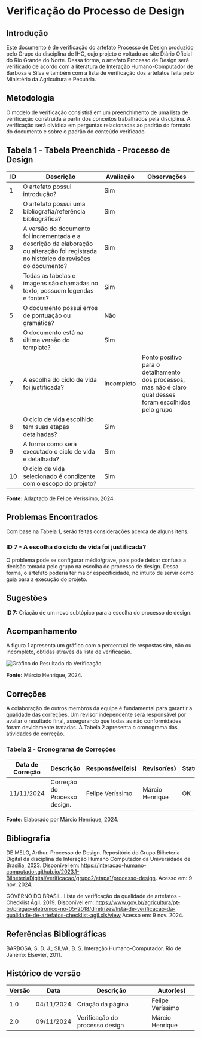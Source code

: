 # Verificação do Processo de Design

## Introdução

Este documento é de verificação do artefato Processo de Design produzido pelo Grupo da disciplina de IHC, cujo projeto é voltado ao site Diário Oficial do Rio Grande do Norte. Dessa forma, o artefato Processo de Design será verificado de acordo com a literatura de Interação Humano-Computador de Barbosa e Silva e também com a lista de verificação dos artefatos feita pelo Ministério da Agricultura e Pecuária.

## Metodologia

O modelo de verificação consistirá em um preenchimento de uma lista de verificação construída a partir dos conceitos trabalhados pela disciplina. A verificação será dividida em perguntas relacionadas ao padrão do formato do documento e sobre o padrão do conteúdo verificado.

## Tabela 1 - Tabela Preenchida - Processo de Design

| ID  | Descrição                                                                                             | Avaliação   | Observações                                                       |
| --- | ----------------------------------------------------------------------------------------------------- | ----------- | ----------------------------------------------------------------- |
| 1   | O artefato possui introdução?                                                                          | Sim         |                                                                   |
| 2   | O artefato possui uma bibliografia/referência bibliográfica?                                          | Sim         |                                                                   |
| 3   | A versão do documento foi incrementada e a descrição da elaboração ou alteração foi registrada no histórico de revisões do documento? | Sim         |                                                                   |
| 4   | Todas as tabelas e imagens são chamadas no texto, possuem legendas e fontes?                           | Sim         |                                                                   |
| 5   | O documento possui erros de pontuação ou gramática?                                                   | Não         |                                                                   |
| 6   | O documento está na última versão do template?                                                       | Sim         |                                                                   |
| 7   | A escolha do ciclo de vida foi justificada?                                                           | Incompleto  | Ponto positivo para o detalhamento dos processos, mas não é claro qual desses foram escolhidos pelo grupo |
| 8   | O ciclo de vida escolhido tem suas etapas detalhadas?                                                  | Sim         |                                                                   |
| 9   | A forma como será executado o ciclo de vida é detalhada?                                             | Sim         |                                                                   |
| 10  | O ciclo de vida selecionado é condizente com o escopo do projeto?                                     | Sim         |                                                                   |

**Fonte:** Adaptado de Felipe Veríssimo, 2024.

## Problemas Encontrados

Com base na Tabela 1, serão feitas considerações acerca de alguns itens.

### ID 7 - A escolha do ciclo de vida foi justificada?

O problema pode se configurar médio/grave, pois pode deixar confusa a decisão tomada pelo grupo na escolha do processo de design. Dessa forma, o artefato poderia ter maior especificidade, no intuito de servir como guia para a execução do projeto.

## Sugestões

**ID 7:** Criação de um novo subtópico para a escolha do processo de design.

## Acompanhamento

A figura 1 apresenta um gráfico com o percentual de respostas sim, não ou incompleto, obtidas através da lista de verificação.

![Gráfico do Resultado da Verificação](grafico_verificacao.png)

**Fonte:** Márcio Henrique, 2024.

## Correções

A colaboração de outros membros da equipe é fundamental para garantir a qualidade das correções. Um revisor independente será responsável por avaliar o resultado final, assegurando que todas as não conformidades foram devidamente tratadas. A Tabela 2 apresenta o cronograma das atividades de correção.

### Tabela 2 - Cronograma de Correções

| Data de Correção | Descrição                    | Responsável(eis) | Revisor(es)   | Status |
| ---------------- | ---------------------------- | ---------------- | ------------- | ------ |
| 11/11/2024       | Correção do Processo design.  | Felipe Veríssimo | Márcio Henrique | OK     |

**Fonte:** Elaborado por Márcio Henrique, 2024.

## Bibliografia

DE MELO, Arthur. Processo de Design. Repositório do Grupo Bilheteria Digital da disciplina de Interação Humano Computador da Universidade de Brasília, 2023. Disponível em: <https://interacao-humano-computador.github.io/2023.1-BilheteriaDigital/verificacao/grupo2/etapa1/processo-design>. Acesso em: 9 nov. 2024.

GOVERNO DO BRASIL. Lista de verificação da qualidade de artefatos - Checklist Ágil. 2019. Disponível em: <https://www.gov.br/agricultura/pt-br/pregao-eletronico-no-05-2018/diretrizes/lista-de-verificacao-da-qualidade-de-artefatos-checklist-agil.xls/view> Acesso em: 9 nov. 2024.

## Referências Bibliográficas

BARBOSA, S. D. J.; SILVA, B. S. Interação Humano-Computador. Rio de Janeiro: Elsevier, 2011.

## Histórico de versão

| Versão | Data       | Descrição                     | Autor(es)     |
| ------ | ---------- | ----------------------------- | ------------- |
| 1.0    | 04/11/2024 | Criação da página             | Felipe Veríssimo |
| 2.0    | 09/11/2024 | Verificação do processo design | Márcio Henrique |
